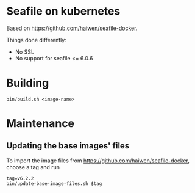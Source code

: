 # Seafile on kubernetes

Based on https://github.com/haiwen/seafile-docker.

Things done differently:

* No SSL
* No support for seafile <= 6.0.6

# Building

    bin/build.sh <image-name>

# Maintenance

## Updating the base images' files

To import the image files from https://github.com/haiwen/seafile-docker, choose a tag and run

    tag=v6.2.2
    bin/update-base-image-files.sh $tag
    


